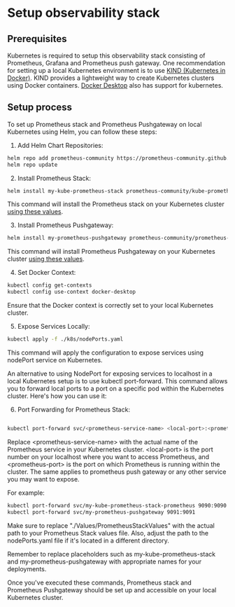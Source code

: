 # Setup observability stack

## Prerequisites
Kubernetes is required to setup this observability stack consisting of Prometheus, Grafana and Prometheus push gateway.
One recommendation for setting up a local Kubernetes environment is to use [KIND (Kubernetes in Docker)](https://kind.sigs.k8s.io/). KIND provides a lightweight way to create Kubernetes clusters using Docker containers. [Docker Desktop](https://docs.docker.com/desktop/kubernetes/) also has support for kubernetes.

## Setup process
To set up Prometheus stack and Prometheus Pushgateway on local Kubernetes using Helm, you can follow these steps:

1) Add Helm Chart Repositories:

```bash
helm repo add prometheus-community https://prometheus-community.github.io/helm-charts 
helm repo update
```

2) Install Prometheus Stack:

```bash
helm install my-kube-prometheus-stack prometheus-community/kube-prometheus-stack --version 57.0.3 -f "./Values/PrometheusStackValues.yaml"
```

This command will install the Prometheus stack on your Kubernetes cluster [using these values](./Values/PrometheusStackValues.yaml).

3) Install Prometheus Pushgateway:

```bash
helm install my-prometheus-pushgateway prometheus-community/prometheus-pushgateway --version 2.8.0 -f "./Values/PrometheusPushGateway.yaml"
```

This command will install Prometheus Pushgateway on your Kubernetes cluster [using these values](./Values/PrometheusPushGateway.yaml).

4) Set Docker Context:

```bash
kubectl config get-contexts
kubectl config use-context docker-desktop
```

Ensure that the Docker context is correctly set to your local Kubernetes cluster.

5) Expose Services Locally:

```bash
kubectl apply -f ./k8s/nodePorts.yaml
```

This command will apply the configuration to expose services using nodePort service on Kubernetes.

An alternative to using NodePort for exposing services to localhost in a local Kubernetes setup is to use kubectl port-forward. This command allows you to forward local ports to a port on a specific pod within the Kubernetes cluster. Here's how you can use it:

6) Port Forwarding for Prometheus Stack:

```bash

kubectl port-forward svc/<prometheus-service-name> <local-port>:<prometheus-port>
```

Replace \<prometheus-service-name\> with the actual name of the Prometheus service in your Kubernetes cluster. \<local-port\> is the port number on your localhost where you want to access Prometheus, and \<prometheus-port\> is the port on which Prometheus is running within the cluster. The same applies to prometheus push gateway or any other service you may want to expose.

For example:

```bash
kubectl port-forward svc/my-kube-prometheus-stack-prometheus 9090:9090
kubectl port-forward svc/my-prometheus-pushgateway 9091:9091
```

Make sure to replace "./Values/PrometheusStackValues" with the actual path to your Prometheus Stack values file. Also, adjust the path to the nodePorts.yaml file if it's located in a different directory.

Remember to replace placeholders such as my-kube-prometheus-stack and my-prometheus-pushgateway with appropriate names for your deployments.

Once you've executed these commands, Prometheus stack and Prometheus Pushgateway should be set up and accessible on your local Kubernetes cluster.